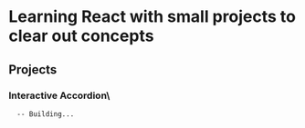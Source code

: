 # Learning React with small projects to clear out concepts


  ## **Projects**
  
  ### Interactive Accordion\
      -- Building...
